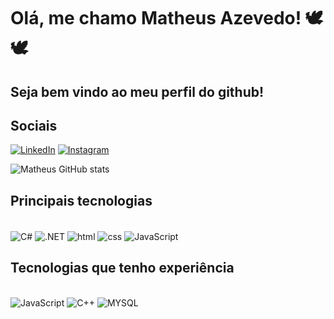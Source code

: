 # Olá, me chamo Matheus Azevedo! 🕊️🕊️

## Seja bem vindo ao meu perfil do github!

## Sociais

[![LinkedIn](https://img.shields.io/badge/LinkedIn-0077B5?style=for-the-badge&logo=linkedin&logoColor=white)](https://www.linkedin.com/in/matheus-azevedo-177129217/)
[![Instagram](https://img.shields.io/badge/Instagram-E4405F?style=for-the-badge&logo=instagram&logoColor=white)](https://www.instagram.com/m4th_az/)


![Matheus GitHub stats](https://github-readme-stats.vercel.app/api?username=M4thAz&show_icons=true&theme=dark)

## Principais tecnologias

<div style="display: inline_block"><br/>
<img align="center" alt="C#" src="https://img.shields.io/badge/C%23-239120?style=for-the-badge&logo=c-sharp&logoColor=white">
<img align="center" alt=".NET" src="https://img.shields.io/badge/.NET-5C2D91?style=for-the-badge&logo=.net&logoColor=White">
<img align="center" alt="html" src="https://img.shields.io/badge/HTML-239120?style=for-the-badge&logo=html5&logoColor=white">
<img align="center" alt="css" src="https://img.shields.io/badge/CSS-239120?&style=for-the-badge&logo=css3&logoColor=white">
<img align="center" alt="JavaScript" src="https://img.shields.io/badge/JavaScript-323330?style=for-the-badge&logo=javascript&logoColor=F7DF1E
">
</div>

## Tecnologias que tenho experiência

<div style ="display: inline_block"><br/>
<img align="PHP" alt="JavaScript" src="https://img.shields.io/badge/PHP-777BB4?style=for-the-badge&logo=php&logoColor=white">
<img align="PHP" alt="C++" src="https://img.shields.io/badge/C%2B%2B-00599C?style=for-the-badge&logo=c%2B%2B&logoColor=white">
<img align="MYSQL" alt="MYSQL" src="https://img.shields.io/badge/MySQL-00000F?style=for-the-badge&logo=mysql&logoColor=white">
</div>
